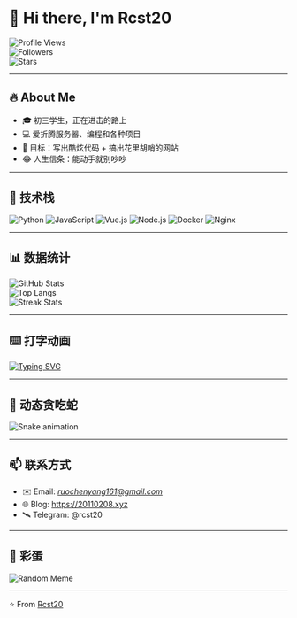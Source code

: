 # 👋 Hi there, I'm Rcst20  

![Profile Views](https://komarev.com/ghpvc/?username=Rcst20&color=blueviolet&style=for-the-badge)  
![Followers](https://img.shields.io/github/followers/Rcst20?style=for-the-badge)  
![Stars](https://img.shields.io/github/stars/Rcst20?style=for-the-badge)  

---

## 🔥 About Me
- 🎓 初三学生，正在进击的路上
- 💻 爱折腾服务器、编程和各种项目
- 🎯 目标：写出酷炫代码 + 搞出花里胡哨的网站  
- 😂 人生信条：能动手就别吵吵  

---

## 🚀 技术栈
![Python](https://img.shields.io/badge/-Python-3776AB?logo=python&logoColor=white&style=for-the-badge)
![JavaScript](https://img.shields.io/badge/-JavaScript-F7DF1E?logo=javascript&logoColor=black&style=for-the-badge)
![Vue.js](https://img.shields.io/badge/-Vue.js-4FC08D?logo=vue.js&logoColor=white&style=for-the-badge)
![Node.js](https://img.shields.io/badge/-Node.js-339933?logo=node.js&logoColor=white&style=for-the-badge)
![Docker](https://img.shields.io/badge/-Docker-2496ED?logo=docker&logoColor=white&style=for-the-badge)
![Nginx](https://img.shields.io/badge/-Nginx-009639?logo=nginx&logoColor=white&style=for-the-badge)

---

## 📊 数据统计
![GitHub Stats](https://github-readme-stats.vercel.app/api?username=backrooms-yrc&show_icons=true&theme=tokyonight)  
![Top Langs](https://github-readme-stats.vercel.app/api/top-langs/?username=backrooms-yrc&layout=compact&theme=tokyonight)  
![Streak Stats](https://streak-stats.demolab.com?user=backrooms-yrc&theme=tokyonight&hide_border=true)

---

## ⌨️ 打字动画
[![Typing SVG](https://readme-typing-svg.herokuapp.com?size=24&duration=4000&color=F75C7E&center=true&vCenter=true&lines=Hi!+I'm+Rcst20;Coding+is+fun!;Welcome+to+my+GitHub!;未来可期🚀)](https://git.io/typing-svg)

---

## 🐍 动态贪吃蛇
![Snake animation](https://github.com/backrooms-yrc/backrooms-yrc/blob/output/github-contribution-grid-snake.svg)

---

## 📫 联系方式
- ✉️ Email: *ruochenyang161@gmail.com*  
- 🌐 Blog: https://20110208.xyz  
- 🛰️ Telegram: @rcst20  

---

## 🎉 彩蛋
![Random Meme](https://random-memer.herokuapp.com/)  

---
⭐️ From [Rcst20](https://github.com/Rcst20)
